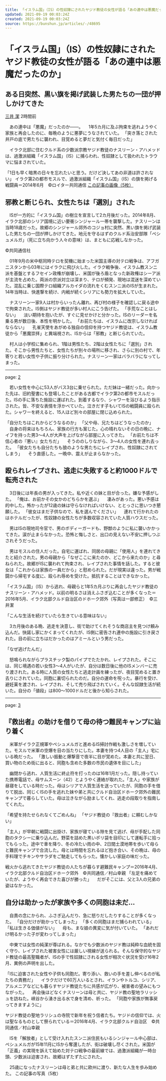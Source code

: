 ```yaml
---
title: 「イスラム国」（IS）の性奴隷にされたヤジド教徒の女性が語る「あの連中は悪魔だったのか」 | 文春オンライン
updated: 2021-09-19 00:03:24Z
created: 2021-09-19 00:03:24Z
source: https://bunshun.jp/articles/-/48695
---
```


# 「イスラム国」（IS）の性奴隷にされたヤジド教徒の女性が語る「あの連中は悪魔だったのか」

## ある日突然、黒い旗を掲げ武装した男たちの一団が押しかけてきた

 [三井 潔](https://bunshun.jp/list/author/5dce8b837765611ab6190100)
 2時間前

　あの連中は「悪魔」だったのか――。
　1年5カ月に及ぶ拘束を逃れようやく家族と再会したのに、毎晩のように悪夢にうなされていた。
「突き落とされた井戸の底で男たちに襲われ、目覚めると夢だと気付く毎日だった」

　イラク北部に住むクルド系の少数派宗教ヤジド教徒のナスリーン・アハメッドは、過激派組織「イスラム国」（IS）に捕らわれ、性奴隷として扱われたトラウマに悩まされていた。

「1日も早く暗黒の日々を忘れたいと思う。だけど決してあの非道は許されない」
イラク第2の都市モスルで、過激派組織「イスラム国」（IS）の旗を掲げる戦闘員＝2014年6月　©ロイター共同通信
[この記事の画像（5枚）](https://bunshun.jp/articles/photo/48695)

## 邪教と断じられ、女性たちは「選別」された

　ISが一方的に「イスラム国」の樹立を宣言して2カ月後だった。2014年8月、イラク北部のシリア国境に近い要衝シンジャール一帯を襲撃した。ナスリーンは当時18歳だった。故郷のシンジャール郊外のコジョ村に突然、黒い旗を掲げ武装した男たちの一団が押しかけてきた。地元を守るはずのクルド系治安部隊「ペシュメルガ」（死に立ち向かう人々の意味）は、まともに応戦しなかった。

©共同通信社

　01年9月の米中枢同時テロを契機に始まった米国主導の対テロ戦争は、アフガニスタンから03年にはイラクに飛び火した。イラク戦争後、イスラム教スンニ派を基盤とするフセイン政権が崩壊し、米国が後ろ盾となった新政権はシーア派が主流を占めた。両派の宗派対立は深まり、テロが頻発、現地は混迷を深めていた。混乱に乗じ国際テロ組織アルカイダの流れをくむスンニ派のISが生まれた。14年当時は、快進撃を続け、内戦が続くシリアにも勢力を拡大していた。

　ナスリーン一家9人は村からいったん離れ、再び村の様子を確認しに戻る途中で拘束された。IS側はヤジド教徒が多い村人にこう告げた。
「手荒なことはしない」
　淡い期待を抱いたが、すぐに見せかけと分かった。ISのリーダーを名乗る男が数日後、本性を明かした。
「お前たちは、イスラムに改宗しなければならない」
　孔雀天使をあがめる独自の信仰を持つヤジド教徒は、イスラム教徒から「悪魔崇拝」と異端視され、ISからは「邪教」と断じられていた。

　村人は小学校に集められ、1階は男性たち、2階は女性たちに「選別」された。そこから男性たちと、女性たちが別々の場所に移され、さらに別の村で、年寄りと若い女性や子供に振り分けられた。ナスリーン一家はバラバラになってしまった。

* * *

page: [2](https://bunshun.jp/articles/-/48695?page=2)

　若い女性を中心に53人がバス3台に乗せられた。ただ妹は一緒だった。向かった先は、旧約聖書にも登場したことがある古都でイラク第2の都市モスルだった。ISの手に落ちた施設に運ばれた。到着するなり、シャワーを浴びるよう指示された。皆、不安な表情を浮かべていた。泣きだす子もいてISの戦闘員に殴られた。シャワーを終えると、15人ほど別々の部屋に閉じ込められた。

「自分たちはこれからどうなるのか」
「父や母、兄たちはどうなったのか」
　自身の将来はもちろん、家族の行方も案じた。心の晴れないその日の晩に、ナイフを持った男3～4人が大声を上げながら部屋に入ってきた。
「お前たちは不信心者の『悪い』女たちだ」
　そうののしりながら、3～4人の女性を連れ去った。
「彼女たちも自分たちも狼のような男たちにレイプされ、性奴隷にされてしまう」
　そう直感した。一晩中、震えが止まらなかった。

## 殴られレイプされ、逃走に失敗すると約1000ドルで転売された

　3日後には年長の男が入ってきた。私や近くの妹と目が合った。嫌な予感がした。
「俺は、お前かその女かのどちらかを選ぶ」
　凄みがあった。悪い予感は的中した。怖かったが12歳の妹は守らなければいけない、ととっさに思いつき懇願した。
「彼女はまだ子供なので、私を選んでください」
　連れて行かれたのはホテルだったが、性奴隷の女性たちが多数収容されていた人質ハウスだった。

　男はISの現地司令官で、男のボディーガードも、野獣のように私に襲いかかってきた。涙が止まらなかった。恐怖と悔しさと、出口の見えない不安に押しつぶされそうだった。

　男はモスルの住人だった。自宅に運ばれ、同居の母親に「使用人」を連れてきたと紹介された。男の母親から「なぜここに来たのか、どこから来たのか」と尋ねられた。故郷がISに襲われて拘束され、レイプされた事情を話した。すると彼女は「これからは家族の一員だから」と慰められた。だが現実は違った。男が戦闘から帰宅する度に、殴られ辱めを受けた。抵抗することはできなかった。

「イスラム国」（IS）から逃れ、母親らと1年5カ月ぶりに再会したヤジド教徒のナスリーン・アハメッド。以前の明るさは消えふさぎ込むことが多くなった＝2016年5月、イラク北部クルド自治区のドホーク郊外（写真は一部修正）　©三井潔

「こんな生活を続けていたら生きている意味はない」

　3カ月後のある晩、逃走を決意し、街で助けてくれそうな商店主を見つけ頼み込んだ。快諾し家にかくまってくれたが、IS側に密告され連中の施設に引き戻された。目の前に立ちはだかったのはアミールという男だった。

「なぜ逃げたんだ」

　怒鳴られながらプラスチック製のパイプでたたかれ、レイプされた。そこには、同じ境遇の若い女性3～4人がいたが、自分は数日後に他のISメンバーに売り渡された。ある時に人質の女性たちと逃走計画を練ったが、夜目覚めると置き去りにされていた。同胞に裏切られたのだ。自分の運命を呪った。暴行を受け、避妊薬を渡され、レイプされ、そして売り飛ばされていく。そんな奴隷生活が続いた。自分の「値段」は800～1000ドルだと後から知らされた。

* * *

page: [3](https://bunshun.jp/articles/-/48695?page=3)

## 『救出者』の助けを借りて母の待つ難民キャンプに辿り着く

　米軍がイラク正規軍やペシュメルガと進めるIS掃討作戦も激しさを増していた。モスルで米軍の空爆を目の当たりにした。本妻を持つ4人目の「主人」宅にいる晩だった。
「激しい振動と爆撃音で夜半に目が覚めた。本妻と共に翌日、買い物のため街に出ると、同胞も含めた多数の市民の遺体を目にした」

　幽閉から逃れ、人質生活に終止符を打ったのは16年1月だった。隠し持っていた携帯電話で、母サムスーン（42）とようやく連絡が取れた。「主人」や家族が昼寝をしている時だった。母はシリアで人質生活を送っていたが、同胞の手を借りて脱出、同じくISの手を逃れた妹や弟と共にクルド自治区ドホーク郊外の難民キャンプで暮らしていた。母は泣きながら励ましてくれ、逃走の段取りを指南してくれた。

「希望を持たせられなくてごめんね」
「ヤジド教徒の『救出者』に頼むしかない」

「主人」が早朝に戦闘に出掛け、家族が寝ている隙を見て逃げ、母が手配した同胞のタクシーに乗り込んだ。野菜を詰めた黒いポリ袋を目印にして運転手に拾ってもらった。途中で車を降り、冬の冷たい雨の中、2日間土漠地帯を歩いて母らと難民キャンプで合流した。母とは時間を忘れるほど抱き合い、その晩は、母の手料理でチキンやサラダをご馳走してもらった。懐かしい家庭の味だった。

戦火から逃れてきたヤジド教徒の人たちが暮らす避難民キャンプ＝2016年4月、イラク北部クルド自治区ドホーク郊外　©共同通信／村山幸親
「左足を痛めていたが、ようやく再会できた喜びが勝った」
　だがそこには、父と3人の兄弟の姿はなかった。

## 自分は助かったが家族や多くの同胞は未だ…

　自責の念にかられ、ふさぎ込んだり、急に怒りだしたりすることが多くなった。
「自分だけが助かってしまった」
「多くの同胞はまだ捕らわれている」
「私は生きる価値がない」
　母も、まな娘の異変に気が付いていた。
「あれだけ明るかった子が変わってしまった」

　中東では女性の純潔が尊ばれる。なかでも少数派のヤジド教は純粋な血統を固く守り、レイプされた被害女性には厳しい視線が送られる。そんな保守的なヤジド教徒の最高聖職者が、ISの手で性奴隷にされる女性が相次ぐ状況を受け16年2月、異例の声明を出した。

「ISに迫害された女性や子供も同胞だ。寄り添い、救いの手を差し伸べるのが私たちの責務だ」
　イラクだけで60万人いるとされ、イランやトルコ、シリア、アルメニアなどにも暮らすヤジド教徒たちに共感が広がり、被害者の望みにもつながった。
　再会後ほどなくナスリーンは母と共に、ヤジド教の聖地ラリッシュを訪ねた。峡谷から湧き出る水で身を清め、祈った。
「同胞や家族が無事戻ってきますように」

ヤジド教徒の聖地ラリシュの寺院で新年を祝う信者たち。ヤジドの信仰では、火は聖なるものとして祭られている＝2016年4月、イラク北部クルド自治区　©共同通信／村山幸親

　ISを「解放者」として受け入れたスンニ派住民もいるシンジャール中心部は、ペシュメルガが15年11月にISから奪還したが、街は破壊し尽くされた。米国が「正義」の実現を訴えて始めた対テロ戦争の最前線では、過激派組織が一時台頭、少数派は迫害され、故郷はずたずたにされた。

　25歳になったナスリーンは母と弟と共に欧州に渡り、新たな人生を歩み始めた。
この記事の写真（5枚）